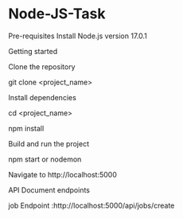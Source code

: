 # Node-JS-Task

Pre-requisites
Install Node.js version 17.0.1

Getting started

Clone the repository

git clone  <git lab template url> <project_name>

Install dependencies

cd <project_name>

npm install

Build and run the project

npm start
or 
nodemon

Navigate to http://localhost:5000

API Document endpoints

job Endpoint :http://localhost:5000/api/jobs/create

